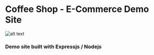 # Coffee Shop - E-Commerce Demo Site

![alt text](http://www.eatlogos.com/food_and_drinks/png/vector_green_coffee_logo.png "Logo Title Text 1")

### Demo site built with Expressjs / Nodejs 
